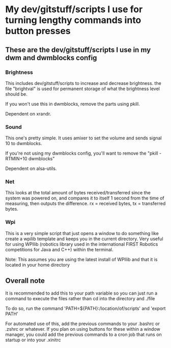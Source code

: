 # My dev/gitstuff/scripts I use for turning lengthy commands into button presses

## These are the dev/gitstuff/scripts I use in my dwm and dwmblocks config

### Brightness

This includes dev/gitstuff/scripts to increase and decrease brightness. the file "brightval" is used for permanent storage of what the brightness level should be.

If you won't use this in dwmblocks, remove the parts using pkill.

Dependent on xrandr.

### Sound

This one's pretty simple. It uses amixer to set the volume and sends signal 10 to dwmblocks.

If you're not using my dwmblocks config, you'll want to remove the "pkill -RTMIN+10 dwmblocks"

Dependent on alsa-utils.

### Net

This looks at the total amount of bytes received/transferred since the system was powered on, and compares it to itself 1 second from the time of measuring, then outputs the difference. rx = received bytes, tx = transferred bytes.

### Wpi

This is a very simple script that just opens a window to do something like create a wpilib template and keeps you in the current directory. Very useful for using WPIlib (robotics library used in the international FIRST Robotics competitions for Java and C++) within the terminal. 

Note: This assumes you are using the latest install of WPIlib and that it is located in your home directory

## Overall note

It is recommended to add this to your path variable so you can just run a command to execute the files rather than cd into the directory and ./file

To do so, run the command 'PATH=${PATH}:/location/of/scripts' and 'export PATH'

For automated use of this, add the previous commands to your .bashrc or .zshrc or whatever. If you plan on using buttons for these within a window manager, you could add the previous commands to a cron job that runs on startup or into your .xinitrc
